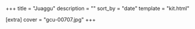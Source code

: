 +++
title = "Juaggu"
description = ""
sort_by = "date"
template = "kit.html"

[extra]
cover = "gcu-00707.jpg"
+++